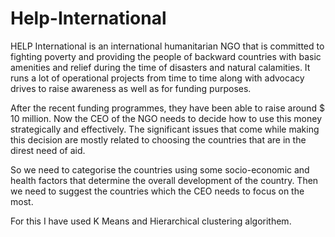 # Help-International
HELP International is an international humanitarian NGO that is committed to fighting poverty and providing the people of backward countries with basic amenities and relief during the time of disasters and natural calamities. It runs a lot of operational projects from time to time along with advocacy drives to raise awareness as well as for funding purposes.

After the recent funding programmes, they have been able to raise around $ 10 million. Now the CEO of the NGO needs to decide how to use this money strategically and effectively. The significant issues that come while making this decision are mostly related to choosing the countries that are in the direst need of aid.

So we need to categorise the countries using some socio-economic and health factors that determine the overall development of the country. Then we need to suggest the countries which the CEO needs to focus on the most.

For this I have used K Means and Hierarchical clustering algorithem.

